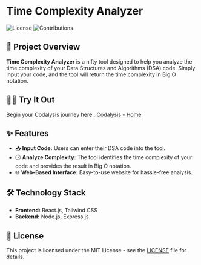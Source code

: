 # Time Complexity Analyzer

![License](https://img.shields.io/badge/License-MIT-blue.svg) ![Contributions](https://img.shields.io/badge/Contributions-Welcome-brightgreen.svg)

## 🚀 Project Overview

**Time Complexity Analyzer** is a nifty tool designed to help you analyze the time complexity of your Data Structures and Algorithms (DSA) code. Simply input your code, and the tool will return the time complexity in Big O notation.

## 👨‍💻 Try It Out

Begin your Codalysis journey here : [Codalysis - Home](https://codalysis.vercel.app/)

## ✨ Features

- 📥 **Input Code:** Users can enter their DSA code into the tool.
- 🕒 **Analyze Complexity:** The tool identifies the time complexity of your code and provides the result in Big O notation.
- 🌐 **Web-Based Interface:** Easy-to-use website for hassle-free analysis.

## 🛠️ Technology Stack

- **Frontend:** React.js, Tailwind CSS
- **Backend:** Node.js, Express.js

## 📜 License

This project is licensed under the MIT License - see the [LICENSE](LICENSE) file for details.
